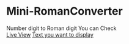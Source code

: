 # Mini-RomanConverter
Number digit to Roman digit
You can Check 
<br>
[Live View]([https://www.example.com](https://sayan-adhikary.github.io/Mini-RomanConverter/))
[Text you want to display](https://www.example.com)

